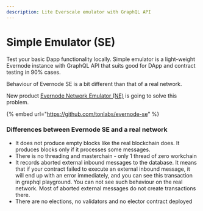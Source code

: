 ```yaml
---
description: Lite Everscale emulator with GraphQL API
---
```


# Simple Emulator (SE)

Test your basic Dapp functionality locally. Simple emulator is a light-weight Evernode instance with GraphQL API that suits good for DApp and contract testing in 90% cases.

Behaviour of Evernode SE is a bit different than that of a real network.&#x20;

New product [Evernode Network Emulator (NE)](../network-emulator-ne.md) is going to solve this problem.

{% embed url="https://github.com/tonlabs/evernode-se" %}

### Differences between Evernode SE and a real network <a href="#23854b" id="23854b"></a>

* It does not produce empty blocks like the real blockchain does. It produces blocks only if it processes some messages.&#x20;
* There is no threading and masterchain - only 1 thread of zero workchain
* It records aborted external inbound messages to the database. It means that if your contract failed to execute an external inbound message, it will end up with an error immediately, and you can see this transaction in graphql playground. You can not see such behaviour on the real network. Most of aborted external messages do not create transactions there.
* There are no elections, no validators and no elector contract deployed
